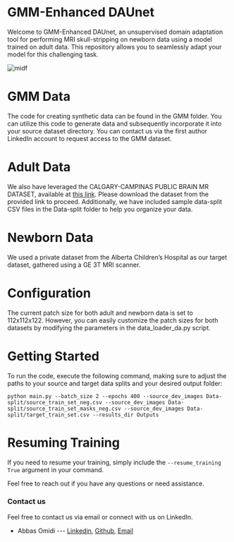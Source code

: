 # GMM-Enhanced DAUnet

Welcome to GMM-Enhanced DAUnet, an unsupervised domain adaptation tool for performing MRI skull-stripping on newborn data using a model trained on adult data. This repository allows you to seamlessly adapt your model for this challenging task.

![midf](https://github.com/abbasomidi77/GMM-Enhanced-DAUnet/assets/61683254/510045b2-fad9-44c4-afd3-880a8c9ace0f)

# GMM Data
The code for creating synthetic data can be found in the GMM folder. You can utilize this code to generate data and subsequently incorporate it into your source dataset directory. You can contact us via the first author LinkedIn account to request access to the GMM dataset.

# Adult Data
We also have leveraged the CALGARY-CAMPINAS PUBLIC BRAIN MR DATASET, available at [this link](https://sites.google.com/view/calgary-campinas-dataset/home). Please download the dataset from the provided link to proceed. Additionally, we have included sample data-split CSV files in the Data-split folder to help you organize your data.

# Newborn Data
We used a private dataset from the Alberta Children’s Hospital as our target dataset, gathered using a GE 3T MRI scanner. 

# Configuration
The current patch size for both adult and newborn data is set to 112x112x122. However, you can easily customize the patch sizes for both datasets by modifying the parameters in the data_loader_da.py script.

# Getting Started
To run the code, execute the following command, making sure to adjust the paths to your source and target data splits and your desired output folder:

`python main.py --batch_size 2 --epochs 400 --source_dev_images Data-split/source_train_set_neg.csv --source_dev_images Data-split/source_train_set_masks_neg.csv --source_dev_images Data-split/target_train_set.csv --results_dir Outputs`

# Resuming Training
If you need to resume your training, simply include the `--resume_training True` argument in your command.

Feel free to reach out if you have any questions or need assistance.

### Contact us
Feel free to contact us via email or connect with us on LinkedIn.

- Abbas Omidi --- [Linkedin](https://www.linkedin.com/in/abbasomidi77/), [Github](https://github.com/abbasomidi77), [Email](mailto:abbasomidi77@gmail.com)
